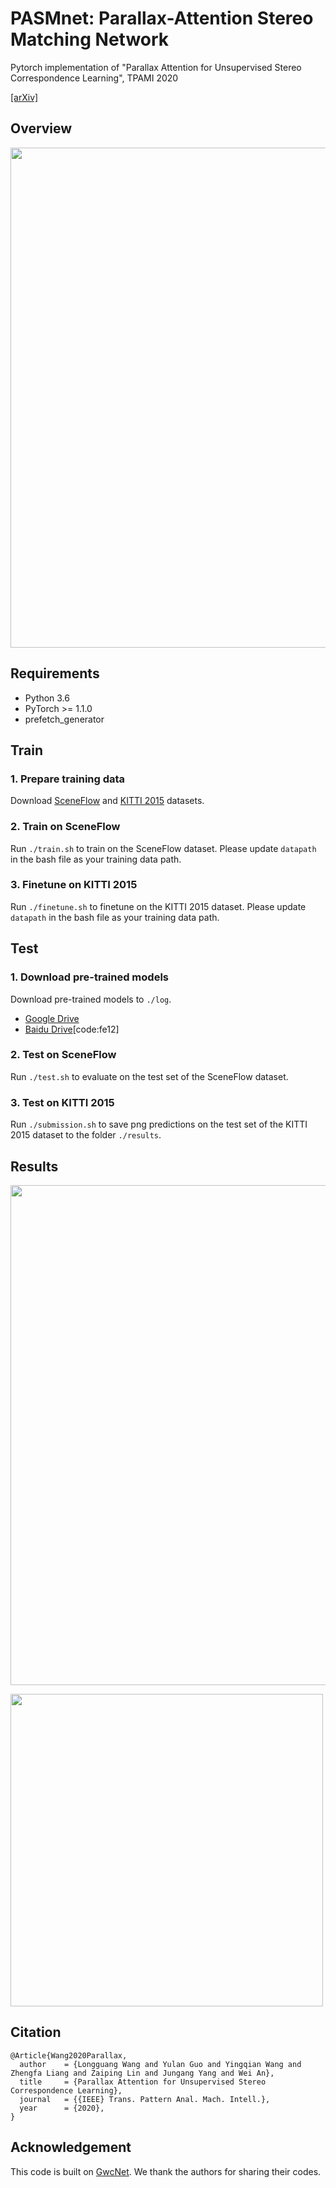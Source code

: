 # PASMnet: Parallax-Attention Stereo Matching Network

Pytorch implementation of "Parallax Attention for Unsupervised Stereo Correspondence Learning", TPAMI 2020

[[arXiv]](http://arxiv.org/abs/2009.08250)

## Overview
<img width="800" src="https://github.com/LongguangWang/PAM/blob/master/Figs/PASMnet.png"/></div>

## Requirements
- Python 3.6
- PyTorch >= 1.1.0
- prefetch_generator

## Train
### 1. Prepare training data
Download [SceneFlow](https://lmb.informatik.uni-freiburg.de/resources/datasets/SceneFlowDatasets.en.html) and [KITTI 2015](http://www.cvlibs.net/datasets/kitti/eval_scene_flow.php?benchmark=stereo) datasets.

### 2. Train on SceneFlow
Run `./train.sh` to train on the SceneFlow dataset. Please update `datapath` in the bash file as your training data path.

### 3. Finetune on KITTI 2015
Run `./finetune.sh` to finetune on the KITTI 2015 dataset. Please update `datapath` in the bash file as your training data path.

## Test
### 1. Download pre-trained models
Download pre-trained models to `./log`.
- [Google Drive](https://drive.google.com/file/d/1_eXJnK8p-2NF4kxrj3ki6OHwXptO4iYp/view)
- [Baidu Drive](https://pan.baidu.com/s/1Yllm8992_n8i5YfwufyJ-Q)[code:fe12]

### 2. Test on SceneFlow
Run `./test.sh` to evaluate on the test set of the SceneFlow dataset.

### 3. Test on KITTI 2015
Run `./submission.sh` to save png predictions on the test set of the KITTI 2015 dataset to the folder `./results`.

## Results
<img width="800" src="https://github.com/LongguangWang/PAM/blob/master/Figs/Fig_PASMnet.png"/></div>

<img width="500" src="https://github.com/LongguangWang/PAM/blob/master/Figs/Tab_PASMnet.png"/></div>

## Citation
```
@Article{Wang2020Parallax,
  author    = {Longguang Wang and Yulan Guo and Yingqian Wang and Zhengfa Liang and Zaiping Lin and Jungang Yang and Wei An},
  title     = {Parallax Attention for Unsupervised Stereo Correspondence Learning},
  journal   = {{IEEE} Trans. Pattern Anal. Mach. Intell.},
  year      = {2020},
}
```

## Acknowledgement

This code is built on [GwcNet](https://github.com/xy-guo/GwcNet). We thank the authors for sharing their codes.
